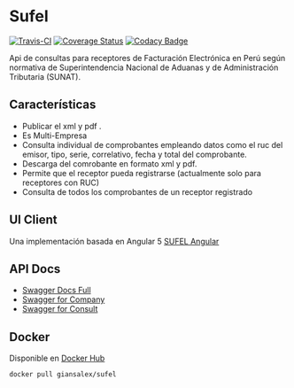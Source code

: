 # Sufel

[![Travis-CI](https://travis-ci.org/giansalex/sufel.svg?branch=master)](https://travis-ci.org/giansalex/sufel)
[![Coverage Status](https://coveralls.io/repos/github/giansalex/sufel/badge.svg?branch=master)](https://coveralls.io/github/giansalex/sufel?branch=master)
[![Codacy Badge](https://api.codacy.com/project/badge/Grade/87a24796afc94e7ea79f3f5f99a95f7c)](https://www.codacy.com/app/giansalex/sufel?utm_source=github.com&amp;utm_medium=referral&amp;utm_content=giansalex/sufel&amp;utm_campaign=Badge_Grade)  

Api de consultas para receptores de Facturación Electrónica en Perú según normativa de Superintendencia Nacional de Aduanas y de Administración Tributaria (SUNAT).

## Características
- Publicar el xml y pdf .
- Es Multi-Empresa
- Consulta individual de comprobantes empleando datos como el ruc del emisor, tipo, serie, correlativo, fecha y total del comprobante.
- Descarga del comrobante en formato xml y pdf.
- Permite que el receptor pueda registrarse (actualmente solo para receptores con RUC)
- Consulta de todos los comprobantes de un receptor registrado

## UI Client
Una implementación basada en Angular 5 [SUFEL Angular](https://github.com/giansalex/sufel-angular)  

## API Docs
- [Swagger Docs Full](http://petstore.swagger.io/?url=https://raw.githubusercontent.com/giansalex/sufel/master/src/data/swagger.json)  
- [Swagger for Company](http://editor.swagger.io/?url=https://raw.githubusercontent.com/giansalex/sufel/master/src/data/swagger.company.json)
- [Swagger for Consult](http://editor.swagger.io/?url=https://raw.githubusercontent.com/giansalex/sufel/master/src/data/swagger.receiver.json)
## Docker

Disponible en [Docker Hub](https://hub.docker.com/r/giansalex/sufel/)

```bash
docker pull giansalex/sufel
```
